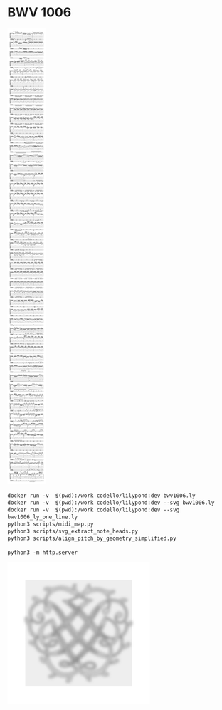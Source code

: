 # BWV 1006

![bwv1006](bwv1006.svg)

```
docker run -v  $(pwd):/work codello/lilypond:dev bwv1006.ly
docker run -v  $(pwd):/work codello/lilypond:dev --svg bwv1006.ly
docker run -v  $(pwd):/work codello/lilypond:dev --svg bwv1006_ly_one_line.ly
python3 scripts/midi_map.py
python3 scripts/svg_extract_note_heads.py
python3 scripts/align_pitch_by_geometry_simplified.py

python3 -m http.server
```

![Bach's Seal](images/Bach_Seal_blurred_gray_bg_final.svg)

